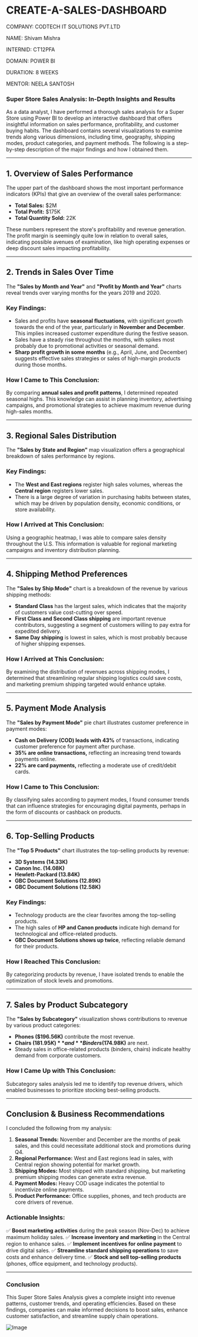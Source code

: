 # CREATE-A-SALES-DASHBOARD

COMPANY: CODTECH IT SOLUTIONS PVT.LTD

NAME: Shivam Mishra

INTERNID: CT12PFA

DOMAIN: POWER BI

DURATION: 8 WEEKS

MENTOR: NEELA SANTOSH

### **Super Store Sales Analysis: In-Depth Insights and Results**

As a data analyst, I have performed a thorough sales analysis for a Super Store using Power BI to develop an interactive dashboard that offers insightful information on sales performance, profitability, and customer buying habits. The dashboard contains several visualizations to examine trends along various dimensions, including time, geography, shipping modes, product categories, and payment methods. The following is a step-by-step description of the major findings and how I obtained them.

---

## **1. Overview of Sales Performance**
The upper part of the dashboard shows the most important performance indicators (KPIs) that give an overview of the overall sales performance:

- **Total Sales:** $2M
- **Total Profit:** $175K
- **Total Quantity Sold:** 22K

These numbers represent the store's profitability and revenue generation. The profit margin is seemingly quite low in relation to overall sales, indicating possible avenues of examination, like high operating expenses or deep discount sales impacting profitability.

---

## **2. Trends in Sales Over Time**
The **"Sales by Month and Year"** and **"Profit by Month and Year"** charts reveal trends over varying months for the years 2019 and 2020.

### **Key Findings:**
- Sales and profits have **seasonal fluctuations**, with significant growth towards the end of the year, particularly in **November and December**. This implies increased customer expenditure during the festive season.
- Sales have a steady rise throughout the months, with spikes most probably due to promotional activities or seasonal demand.
- **Sharp profit growth in some months** (e.g., April, June, and December) suggests effective sales strategies or sales of high-margin products during those months.

### **How I Came to This Conclusion:**
By comparing **annual sales and profit patterns**, I determined repeated seasonal highs. This knowledge can assist in planning inventory, advertising campaigns, and promotional strategies to achieve maximum revenue during high-sales months.

---

## **3. Regional Sales Distribution**
The **"Sales by State and Region"** map visualization offers a geographical breakdown of sales performance by regions.

### **Key Findings:**
- The **West and East regions** register high sales volumes, whereas the **Central region** registers lower sales.
- There is a large degree of variation in purchasing habits between states, which may be driven by population density, economic conditions, or store availability.

### **How I Arrived at This Conclusion:**
Using a geographic heatmap, I was able to compare sales density throughout the U.S. This information is valuable for regional marketing campaigns and inventory distribution planning.

---

## **4. Shipping Method Preferences**
The **"Sales by Ship Mode"** chart is a breakdown of the revenue by various shipping methods:

- **Standard Class** has the largest sales, which indicates that the majority of customers value cost-cutting over speed.
- **First Class and Second Class shipping** are important revenue contributors, suggesting a segment of customers willing to pay extra for expedited delivery.
- **Same Day shipping** is lowest in sales, which is most probably because of higher shipping expenses.

### **How I Arrived at This Conclusion:**
By examining the distribution of revenues across shipping modes, I determined that streamlining regular shipping logistics could save costs, and marketing premium shipping targeted would enhance uptake.

---

## **5. Payment Mode Analysis**
The **"Sales by Payment Mode"** pie chart illustrates customer preference in payment modes:

- **Cash on Delivery (COD) leads with 43%** of transactions, indicating customer preference for payment after purchase.
- **35% are online transactions,** reflecting an increasing trend towards payments online.
- **22% are card payments,** reflecting a moderate use of credit/debit cards.

### **How I Came to This Conclusion:**
By classifying sales according to payment modes, I found consumer trends that can influence strategies for encouraging digital payments, perhaps in the form of discounts or cashback on products.

---


## **6. Top-Selling Products**
The **"Top 5 Products"** chart illustrates the top-selling products by revenue:

- **3D Systems (14.33K)**
- **Canon Inc. (14.08K)**
- **Hewlett-Packard (13.84K)**
- **GBC Document Solutions (12.89K)**
- **GBC Document Solutions (12.58K)**

### **Key Findings:**
- Technology products are the clear favorites among the top-selling products.
- The high sales of **HP and Canon products** indicate high demand for technological and office-related products.
- **GBC Document Solutions shows up twice**, reflecting reliable demand for their products.

### **How I Reached This Conclusion:**
By categorizing products by revenue, I have isolated trends to enable the optimization of stock levels and promotions.

---

## **7. Sales by Product Subcategory**
The **"Sales by Subcategory"** visualization shows contributions to revenue by various product categories:

- **Phones ($196.56K)** contribute the most revenue.
- **Chairs ($181.95K)** and **Binders ($174.98K)** are next.
- Steady sales in office-related products (binders, chairs) indicate healthy demand from corporate customers.

### **How I Came Up with This Conclusion:**
Subcategory sales analysis led me to identify top revenue drivers, which enabled businesses to prioritize stocking best-selling products.

---

## **Conclusion & Business Recommendations**
I concluded the following from my analysis:

1. **Seasonal Trends:** November and December are the months of peak sales, and this could necessitate additional stock and promotions during Q4.
2. **Regional Performance:** West and East regions lead in sales, with Central region showing potential for market growth.
3. **Shipping Modes:** Most shipped with standard shipping, but marketing premium shipping modes can generate extra revenue.
4. **Payment Modes:** Heavy COD usage indicates the potential to incentivize online payments.
5. **Product Performance:** Office supplies, phones, and tech products are core drivers of revenue.

### **Actionable Insights:**
✅ **Boost marketing activities** during the peak season (Nov-Dec) to achieve maximum holiday sales.
✅ **Increase inventory and marketing** in the Central region to enhance sales.
✅ **Implement incentives for online payment** to drive digital sales.
✅ **Streamline standard shipping operations** to save costs and enhance delivery time.
✅ **Stock and sell top-selling products** (phones, office equipment, and technology products).

---

### **Conclusion**
This Super Store Sales Analysis gives a complete insight into revenue patterns, customer trends, and operating efficiencies. Based on these findings, companies can make informed decisions to boost sales, enhance customer satisfaction, and streamline supply chain operations.

![Image](https://github.com/user-attachments/assets/781bc029-3df5-4c68-b2b8-7dfc0f5112bf)
